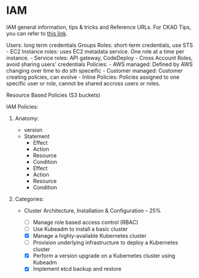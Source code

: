 # IAM
IAM general information, tips &amp; tricks and Reference URLs. For CKAD Tips, you can refer to [this link](https://mgonzalezo.com). 

Users: long term credentials
Groups
Roles: short-term credentials, use STS
    - EC2 Instance roles: uses EC2 metadata service. One role at a time per instance.
    - Service roles: API gateway, CodeDeploy
    - Cross Account Roles, avoid sharing users' credentials
Policies:
    - AWS managed: Defined by AWS changing over time to do sth speceific
    - Customer managed: Customer creating policies, can evolve
    - Inline Policies: Policies assigned to one specific user or role, cannot be shared accross users or roles.

Resource Based Policies (S3 buckets)

IAM Policies:

1. Anatomy:
    - version
    - Statement
        - Effect
        - Action
        - Resource
        - Condition
        - Effect
        - Action
        - Resource
        - Condition      
1. Categories:

    - Cluster Architecture, Installation & Configuration – 25%
  
      - [ ] Manage role based access control (RBAC)
      - [ ] Use Kubeadm to install a basic cluster
      - [x] Manage a highly-available Kubernetes cluster
      - [ ] Provision underlying infrastructure to deploy a Kubernetes cluster
      - [x] Perform a version upgrade on a Kubernetes cluster using Kubeadm
      - [x] Implement etcd backup and restore
